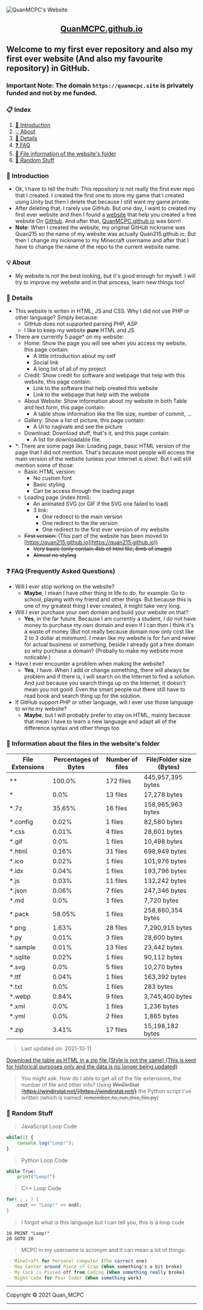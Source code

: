 <h1 style="text-align: center"></h1>

![QuanMCPC's Website](https://quanmcpc.github.io/website/image/social_preview.png)

<p align="center">
    <a href="https://quanmcpc.github.io">
        <h2 align="center">QuanMCPC.github.io</h2>
    </a>
</p>

## Welcome to my first ever repository and also my first ever website (And also my favourite repository) in GitHub.

### Important Note: The domain `https://quanmcpc.site` is privately funded and not by me funded.

### 📋 Index
1. [📕 Introduction](#-introduction)
2. [💡 About](#-about)
3. [📖 Details](#-details)
4. [❓ FAQ](#-faq-frequently-asked-questions)
5. [📁 File information of the website's folder](#-information-about-the-files-in-the-websites-folder)
6. [👀 Random Stuff](#-random-stuff)
### 📕 Introduction
* Ok, I have to tell the truth: This repository is not really the first ever repo that I created. I created the first one to store my game that I created using Unity but then I delete that because I still want my game private.
* After deleting that, I rarely use GitHub. But one day, I want to created my first ever website and then I found a [website](https://medium.com/@svinkle/publish-and-share-your-own-website-for-free-with-github-2eff049a1cb5) that help you created a free website On [GitHub](https://github.com). And after that, [QuanMCPC.github.io](https://quanmcpc.github.io) was born!
* **Note**: When I created the website, my original GitHub nickname was Quan215 so the name of my website was actually Quan215.github.io. But then I change my nickname to my Minecraft username and after that I have to change the name of the repo to the current website name.
### 💡 About
- My website is not the best looking, but it's good enough for myself. I will try to improve my website and in that process, learn new things too!
### 📖 Details
- This website is writen in HTML, JS and CSS. Why I did not use PHP or other language? Simply because:
    - GitHub does not supported parsing PHP, ASP
    - I like to keep my website **pure** HTML and JS
- There are currently 5 page* on my website:
    - Home: Show the page you will see when you access my website, this page contain:
        - A little introduction about my self
        - Social link
        - A long list of all of my project
    - Credit: Show credit for software and webpage that help with this website, this page contain:
        - Link to the software that help created this website
        - Link to the webpage that help with the website
    - About Website: Show information about my website in both Table and text form, this page contain:
        - A table show information like the file size, number of commit, ...
    - Gallery: Show a list of picture, this page contain:
        - A UI to nagivate and see the picture
    - Download: Download stuff, that's it, and this page contain:
        - A list for downloadable file.
- *: There are some page like: Loading page, basic HTML version of the page that I did not mention. That's because most people will access the main version of the website (unless your Internet is slow). But I will still mention some of those:
    - Basic HTML version:
        - No custom font
        - Basic styling
        - Can be access through the loading page
    - Loading page (index.html):
        - An animated SVG (or GIF if the SVG one failed to load)
        - 3 link:
            - One redirect to the main version
            - One redirect to the lite version
            - One redirect to the first ever version of my website
    - ~~First version:~~ (This part of the website has been moved to [https://quan215.github.io](https://quan215.github.io))
        - ~~Very basic (only contain 4kb of html file, 6mb of image)~~
        - ~~Almost no styling~~
### ❓ FAQ (Frequently Asked Questions)
- Will I ever stop working on the website?
    - **Maybe**, I mean I have other thing in life to do, for example: Go to school, playing with my friend and other things. But because this is one of my greatest thing I ever created, it might take very long.
- Will I ever purchase your own domain and build your website on that?
    - **Yes**, in the far future. Because I am currently a student, I do not have money to purchase my own domain and even if I can then I think it's a waste of money (But not really because domain now only cost like 2 to 3 dollar at minimum). I mean like my website is for fun and never for actual business or something, beside I already got a free domain so why purchase a domain? (Probally to make my website more noticable.)
- Have I ever encounter a problem when making the website?
    - **Yes**, I have. When I add or change something, there will always be problem and if there is, I will search on the Internet to find a solution. And just because you search things up on the Internet, it doesn't mean you not good. Even the smart people out there still have to read book and search thing up for the solution.
- If GitHub support PHP or other language, will I ever use those language to write my website?
    - **Maybe**, but I will probably prefer to stay on HTML, mainly because that mean I have to learn a new language and adapt all of the difference syntax and other things too
### 📁 Information about the files in the website's folder
<!--python_data_start-->
File Extensions | Percentages of Bytes | Number of files | File/Folder size (Bytes)
----------------|--------------------- |-----------------|--------------------------
\** | 100.0% | 172 files | 445,957,395 bytes
\* | 0.0% | 13 files | 17,278 bytes
\*.7z | 35.65% | 16 files | 158,965,963 bytes
\*.config | 0.02% | 1 files | 82,580 bytes
\*.css | 0.01% | 4 files | 28,601 bytes
\*.gif | 0.0% | 1 files | 10,498 bytes
\*.html | 0.16% | 31 files | 698,949 bytes
\*.ico | 0.02% | 1 files | 101,976 bytes
\*.idx | 0.04% | 1 files | 193,796 bytes
\*.js | 0.03% | 11 files | 132,242 bytes
\*.json | 0.06% | 7 files | 247,346 bytes
\*.md | 0.0% | 1 files | 7,720 bytes
\*.pack | 58.05% | 1 files | 258,860,354 bytes
\*.png | 1.63% | 28 files | 7,290,915 bytes
\*.py | 0.01% | 3 files | 28,600 bytes
\*.sample | 0.01% | 13 files | 23,442 bytes
\*.sqlite | 0.02% | 1 files | 90,112 bytes
\*.svg | 0.0% | 5 files | 10,270 bytes
\*.ttf | 0.04% | 1 files | 163,392 bytes
\*.txt | 0.0% | 1 files | 283 bytes
\*.webp | 0.84% | 9 files | 3,745,400 bytes
\*.xml | 0.0% | 1 files | 1,236 bytes
\*.yml | 0.0% | 2 files | 1,865 bytes
\*.zip | 3.41% | 17 files | 15,198,182 bytes
> Last updated on: 2021-10-11
<!--python_data_stop-->
[Download the table as HTML in a zip file (Style is not the same) (This is kept for historical purposes only and the data is no longer being updated)](https://drive.google.com/u/0/uc?id=1nvijtp61EX7gtisnjHCAEBkfgQKs-zTh&export=download)
> You might ask: How do I able to get all of the file extensions, the number of file and other info?
> Using ~~WinDirStat [https://windirstat.net/](https://windirstat.net/)~~ the Python script I've written (which is named: ~~remember_to_run_this_file.py~~)
### 👀 Random Stuff
> JavaScript Loop Code
```JavaScript
while(1) {
    console.log("Loop!");
}
```
> Python Loop Code
```Python
while True:
    print("Loop!")
```
> C++ Loop Code
```c++
for( ; ; ) {
    cout << "Loop!" << endl;
}
```
> I forgot what is this language but I can tell you, this is a loop code
```basic
10 PRINT "Loop!"
20 GOTO 10
```
> MCPC in my username is acronym and it can mean a lot of things:
```nim
 - MineCraft for Personal Computer (The correct one)
 - May Center around Piece of Crap (When something's a bit broke)
 - My Cock is Pissed-off from Coding (When something really broke)
 - Might Code for Poor Coder (When something work)
```
***
Copyright &copy; 2021 Quan_MCPC
***
